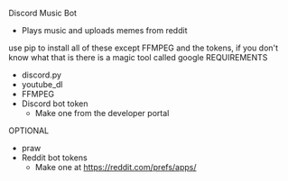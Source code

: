 Discord Music Bot
- Plays music and uploads memes from reddit

use pip to install all of these except FFMPEG and the tokens, if you don't know what that is there is a magic tool called google
REQUIREMENTS
- discord.py
- youtube_dl
- FFMPEG
- Discord bot token
  - Make one from the developer portal

OPTIONAL
- praw
- Reddit bot tokens
  - Make one at https://reddit.com/prefs/apps/
